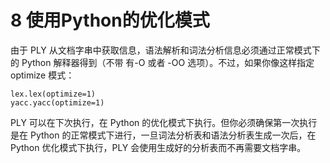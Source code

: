 # 8 使用Python的优化模式

由于 PLY 从文档字串中获取信息，语法解析和词法分析信息必须通过正常模式下的 Python 解释器得到（不带 有-O 或者 -OO 选项）。不过，如果你像这样指定 optimize 模式：

```
lex.lex(optimize=1)
yacc.yacc(optimize=1)
```

PLY 可以在下次执行，在 Python 的优化模式下执行。但你必须确保第一次执行是在 Python 的正常模式下进行，一旦词法分析表和语法分析表生成一次后，在 Python 优化模式下执行，PLY 会使用生成好的分析表而不再需要文档字串。
